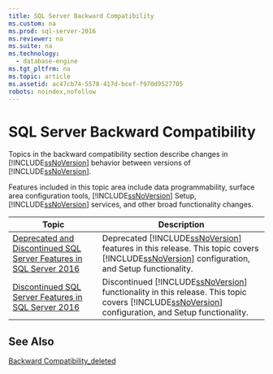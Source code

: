 ```yaml
---
title: SQL Server Backward Compatibility
ms.custom: na
ms.prod: sql-server-2016
ms.reviewer: na
ms.suite: na
ms.technology: 
  - database-engine
ms.tgt_pltfrm: na
ms.topic: article
ms.assetid: ac47cb74-5578-417d-bcef-f970d9527705
robots: noindex,nofollow
---
```

# SQL Server Backward Compatibility
  Topics in the backward compatibility section describe changes in [!INCLUDE[ssNoVersion](../../Token/Other/ssNoVersion_md.md)] behavior between versions of [!INCLUDE[ssNoVersion](../../Token/Other/ssNoVersion_md.md)].  
  
 Features included in this topic area include data programmability, surface area configuration tools, [!INCLUDE[ssNoVersion](../../Token/Other/ssNoVersion_md.md)] Setup, [!INCLUDE[ssNoVersion](../../Token/Other/ssNoVersion_md.md)] services, and other broad functionality changes.  
  
|Topic|Description|  
|-----------|-----------------|  
|[Deprecated and Discontinued SQL Server Features in SQL Server 2016](../../Topics/TopicNameNotContainA/Deprecated-and-Discontinued-SQL-Server-Features-in-SQL-Server-2016.md)|Deprecated [!INCLUDE[ssNoVersion](../../Token/Other/ssNoVersion_md.md)] features in this release. This topic covers [!INCLUDE[ssNoVersion](../../Token/Other/ssNoVersion_md.md)] configuration, and Setup functionality.|  
|[Discontinued SQL Server Features in SQL Server 2016](../../Topics/TopicNameNotContainA/Discontinued-SQL-Server-Features-in-SQL-Server-2016.md)|Discontinued [!INCLUDE[ssNoVersion](../../Token/Other/ssNoVersion_md.md)] functionality in this release. This topic covers [!INCLUDE[ssNoVersion](../../Token/Other/ssNoVersion_md.md)] configuration, and Setup functionality.|  
  
## See Also  
 [Backward Compatibility_deleted](../Topic/Backward%20Compatibility_deleted.md)  
  
  